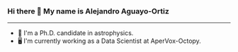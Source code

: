 ### Hi there 👋 My name is Alejandro Aguayo-Ortiz
---

- 🔭 I'm a Ph.D. candidate in astrophysics.
- 🖥️ I'm currently working as a Data Scientist at AperVox-Octopy.
<!--
**aaguayoo/aaguayoo** is a ✨ _special_ ✨ repository because its `README.md` (this file) appears on your GitHub profile.

Here are some ideas to get you started:

- 🔭 I’m currently working on ...
- 🌱 I’m currently learning ...
- 👯 I’m looking to collaborate on ...
- 🤔 I’m looking for help with ...
- 💬 Ask me about ...
- 📫 How to reach me: ...
- 😄 Pronouns: ...
- ⚡ Fun fact: ...
-->
